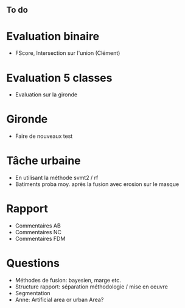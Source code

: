 ## To do

# Evaluation binaire
- FScore, Intersection sur l'union (Clément) 

# Evaluation 5 classes
- Evaluation sur la gironde

# Gironde
- Faire de nouveaux test

# Tâche urbaine
- En utilisant la méthode svmt2 / rf
- Batiments proba moy. après la fusion avec erosion sur le masque

# Rapport
- Commentaires AB
- Commentaires NC
- Commentaires FDM

# Questions
- Méthodes de fusion: bayesien, marge etc.
- Structure rapport: séparation méthodologie / mise en oeuvre
- Segmentation
- Anne: Artificial area or urban Area? 
